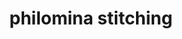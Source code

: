 ---
title: "philomina stitching"
url: /thiruvananthapuram/philomina-stitching/
shop: Schneiderei
---